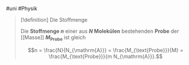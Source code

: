 #uni #Physik 

> [!definition] Die Stoffmenge
> 
> Die **Stoffmenge $n$** einer aus **$N$ Molekülen** bestehenden **Probe** der [[Masse]] **$M_{\text{Probe}}$** ist gleich
> 
> $$n = \frac{N}{N_{\mathrm{A}}} = \frac{M_{\text{Probe}}}{M} = \frac{M_{\text{Probe}}}{m N_{\mathrm{A}}}.$$
